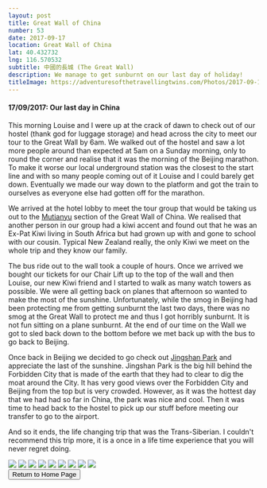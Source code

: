 ```yaml
---
layout: post
title: Great Wall of China
number: 53
date: 2017-09-17
location: Great Wall of China
lat: 40.432732
lng: 116.570532
subtitle: 中國的長城 (The Great Wall)
description: We manage to get sunburnt on our last day of holiday!
titleImage: https://adventuresofthetravellingtwins.com/Photos/2017-09-17-GreatWall/cover-min.JPG
---
```


<h4>17/09/2017: Our last day in China</h4>

This morning Louise and I were up at the crack of dawn to check out of our hostel (thank god for luggage storage) and head across the city to meet our tour to the Great Wall by 6am. We walked out of the hostel and saw a lot more people around than expected at 5am on a Sunday morning, only to round the corner and realise that it was the morning of the Beijing marathon. To make it worse our local underground station was the closest to the start line and with so many people coming out of it Louise and I could barely get down. Eventually we made our way down to the platform and got the train to ourselves as everyone else had gotten off for the marathon. 

We arrived at the hotel lobby to meet the tour group that would be taking us out to the <a target="_blank" href="https://www.travelchinaguide.com/china_great_wall/scene/beijing/mutianyu.htm">Mutianyu</a> section of the Great Wall of China. We realised that another person in our group had a kiwi accent and found out that he was an Ex-Pat Kiwi living in South Africa but had grown up with and gone to school with our cousin. Typical New Zealand really, the only Kiwi we meet on the whole trip and they know our family. 

The bus ride out to the wall took a couple of hours. Once we arrived we bought our tickets for our Chair Lift up to the top of the wall and then Louise, our new Kiwi friend and I started to walk as many watch towers as possible. We were all getting back on planes that afternoon so wanted to make the most of the sunshine. Unfortunately, while the smog in Beijing had been protecting me from getting sunburnt the last two days, there was no smog at the Great Wall to protect me and thus I got horribly sunburnt. It is not fun sitting on a plane sunburnt. At the end of our time on the Wall we got to sled back down to the bottom before we met back up with the bus to go back to Beijing. 

Once back in Beijing we decided to go check out <a target="_blank" href="https://www.travelchinaguide.com/attraction/beijing/jingshan.htm">Jingshan Park</a> and appreciate the last of the sunshine. Jingshan Park is the big hill behind the Forbidden City that is made of the earth that they had to clear to dig the moat around the City. It has very good views over the Forbidden City and Beijing from the top but is very crowded. However, as it was the hottest day that we had had so far in China, the park was nice and cool. Then it was time to head back to the hostel to pick up our stuff before meeting our transfer to go to the airport. 

And so it ends, the life changing trip that was the Trans-Siberian. I couldn't recommend this trip more, it is a once in a life time experience that you will never regret doing. 

<img src="https://adventuresofthetravellingtwins.com/Photos/2017-09-17-GreatWall/day11-min.JPG" class="image1">
<img src="https://adventuresofthetravellingtwins.com/Photos/2017-09-17-GreatWall/day12-min.JPG" class="image1">
<img src="https://adventuresofthetravellingtwins.com/Photos/2017-09-17-GreatWall/day13-min.JPG" class="image1">
<img src="https://adventuresofthetravellingtwins.com/Photos/2017-09-17-GreatWall/day14-min.JPG" class="image1">
<img src="https://adventuresofthetravellingtwins.com/Photos/2017-09-17-GreatWall/day15-min.JPG" class="image1">
<img src="https://adventuresofthetravellingtwins.com/Photos/2017-09-17-GreatWall/day16-min.JPG" class="image1">
<img src="https://adventuresofthetravellingtwins.com/Photos/2017-09-17-GreatWall/day17-min.JPG" class="image1">
<img src="https://adventuresofthetravellingtwins.com/Photos/2017-09-17-GreatWall/day18-min.JPG" class="image1">
<img src="https://adventuresofthetravellingtwins.com/Photos/2017-09-17-GreatWall/day19-min.JPG" class="image1">

<div class="wrapper">
  <input type="button" class="button" value="Return to Home Page" onclick="self.close()">
</div>
